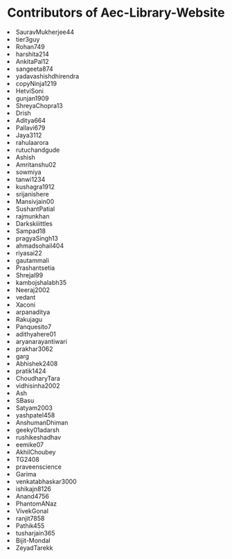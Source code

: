 <h1> Contributors of Aec-Library-Website </h1>

<li>SauravMukherjee44</li>
<li>tier3guy</li>
<li>Rohan749</li>
<li>harshita214</li>
<li>AnkitaPal12</li>
<li>sangeeta874</li>
<li>yadavashishdhirendra</li>
<li>copyNinja1219</li>
<li>HetviSoni</li>
<li>gunjan1909</li>
<li>ShreyaChopra13</li>
<li>Drish</li>
<li>Aditya664</li>
<li>Pallavi679</li>
<li>Jaya3112</li>
<li>rahulaarora</li>
<li>rutuchandgude</li>
<li>Ashish</li>
<li>Amritanshu02</li>
<li>sowmiya</li>
<li>tanwi1234</li>
<li>kushagra1912</li>
<li>srijanishere</li>
<li>Mansivjain00</li>
<li>SushantPatial</li>
<li>rajmunkhan</li>
<li>Darkskiiittles</li>
<li>Sampad18</li>
<li>pragyaSingh13</li>
<li>ahmadsohail404</li>
<li>riyasai22</li>
<li>gautammali</li>
<li>Prashantsetia</li>
<li>Shrejal99</li>
<li>kambojshalabh35</li>
<li>Neeraj2002</li>
<li>vedant</li>
<li>Xaconi</li>
<li>arpanaditya</li>
<li>Rakujagu</li>
<li>Panquesito7</li>
<li>adithyahere01</li>
<li>aryanarayantiwari</li>
<li>prakhar3062</li>
<li>garg</li>
<li>Abhishek2408</li>
<li>pratik1424</li>
<li>ChoudharyTara</li>
<li>vidhisinha2002</li>
<li>Ash</li>
<li>SBasu</li>
<li>Satyam2003</li>
<li>yashpatel458</li>
<li>AnshumanDhiman</li>
<li>geeky01adarsh</li>
<li>rushikeshadhav</li>
<li>eemike07</li>
<li>AkhilChoubey</li>
<li>TG2408</li>
<li>praveenscience</li>
<li>Garima</li>
<li>venkatabhaskar3000</li>
<li>ishikajn8126</li>
<li>Anand4756</li>
<li>PhantomANaz</li>
<li>VivekGonal</li>
<li>ranjit7858</li>
<li>Pathik455</li>
<li>tusharjain365</li>
<li>Bijit-Mondal</li>
<li>ZeyadTarekk</li>
